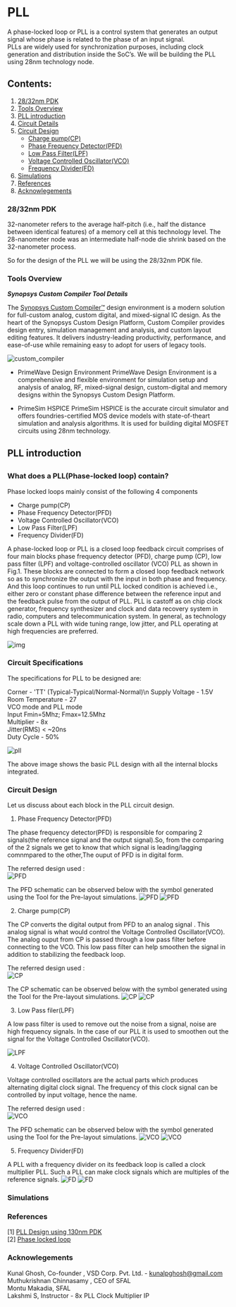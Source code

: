 # PLL 
 A phase-locked loop or PLL is a control system that generates an output signal whose phase is related to the phase of an input signal. \
 PLLs are widely used for synchronization purposes, including clock generation and distribution inside the SoC’s.
 We will be building the PLL using 28nm
 technology node.
 
 
 <h2> Contents: </h2>

1. [28/32nm PDK](#28/32nm-PDK)
2. [Tools Overview](#Tool-Overview)
3. [PLL introduction](#PLL-introduction)
4. [Circuit Details](#Circuit-Details)
5. [Circuit Design](#Circuit-Design)  
    - [Charge pump(CP)](#Charge-pump(CP))
    - [Phase Frequency Detector(PFD)](#Phase-Frequency-Detector(PFD))
    - [Low Pass Filter(LPF)](#Low-Pass-Filter(LPF))
    - [Voltage Controlled Oscillator(VCO)](#Voltage-Controlled-Oscillator(VCO))
    - [Frequency Divider(FD)](#Frequency-Divider(FD))
6. [Simulations](#Simulations)
7. [References](#References)
8. [Acknowlegements](#Acknowlegements)

 
 
 
 ### 28/32nm PDK
  32-nanometer refers to the average half-pitch (i.e., half the distance between identical features) of a memory cell at this technology level.  The 28-nanometer node was an intermediate half-node die shrink based on the 32-nanometer process.
  
  So for the design of the PLL we will be using the 28/32nm PDK file.


### Tools Overview 

***Synopsys Custom Compiler Tool Details***

The [Synopsys Custom Compiler™](https://www.synopsys.com/implementation-and-signoff/custom-design-platform/custom-compiler.html) design environment is a modern solution for full-custom analog, custom digital, and mixed-signal IC design. As the heart of the Synopsys Custom Design Platform, Custom Compiler provides design entry, simulation management and analysis, and custom layout editing features. It delivers industry-leading productivity, performance, and ease-of-use while remaining easy to adopt for users of legacy tools.
 
 ![custom_compiler](https://github.com/bharath19-gs/6T_SRAM_CELL/blob/main/6T_SRAM/custom_compiler.png)
 
 - PrimeWave Design Environment
 PrimeWave Design Environment is a comprehensive and flexible environment for simulation setup and analysis of analog, RF, mixed-signal design, custom-digital and memory designs within the Synopsys Custom Design Platform.

- PrimeSim HSPICE
 PrimeSim HSPICE is the accurate circuit simulator and offers foundries-certified MOS device models with state-of-theart simulation and analysis algorithms. It is used for building digital MOSFET circuits using 28nm technology.
 
 

<h2> PLL introduction <h2>

 ### What does a PLL(Phase-locked loop) contain?
  
 Phase locked loops mainly consist of the following 4 components 
  - Charge pump(CP)
  - Phase Frequency Detector(PFD)
  - Voltage Controlled Oscillator(VCO)
  - Low Pass Filter(LPF) 
  - Frequency Divider(FD)
 
 
  A phase-locked loop or PLL is a closed loop feedback circuit comprises of four main blocks phase frequency detector (PFD), charge pump (CP), low pass filter (LPF) and voltage-controlled oscillator (VCO) PLL as shown in Fig.1. These blocks are connected to form a closed loop feedback network so as to synchronize the output with the input in both phase and frequency. And this loop continues to run until PLL locked condition is achieved i.e., either zero or constant phase difference between the reference input and the feedback pulse from the output of PLL. PLL is castoff as on chip clock generator, frequency synthesizer and clock and data recovery system in radio, computers and telecommunication system. In general, as technology scale down a PLL with wide tuning range, low jitter, and PLL operating at high frequencies are preferred.
  
  ![img](https://github.com/bharath19-gs/avsdpll28nm/blob/main/pll_images/PLL.png)
  
### Circuit Specifications

The specifications for PLL to be designed are:

Corner - 'TT' (Typical-Typical/Normal-Normal)\n
Supply Voltage - 1.5V<br />
Room Temperature - 27<br />
VCO mode and PLL mode<br />
Input Fmin=5Mhz; Fmax=12.5Mhz<br />
Multiplier - 8x<br />
Jitter(RMS) < ~20ns<br />
Duty Cycle - 50%<br />
 
![pll](https://github.com/bharath19-gs/avsdpll28nm/blob/main/pll_images/PLL_final.png)

The above image shows the basic PLL design with all the internal blocks integrated.

### Circuit Design 
 Let us discuss about each block in the PLL circuit design.

  1. Phase Frequency Detector(PFD)

 The phase frequency detector(PFD) is responsible for comparing 2 signals(the reference signal and the output signal).So, from the comparing of the 2 signals we get to know that which signal is leading/lagging comnmpared to the other,The ouput of PFD is in digital form.
 
 The referred design used : </br>
 ![PFD](https://github.com/bharath19-gs/avsdpll28nm/blob/main/pll_images/PFD.png)
 
 The PFD schematic can be observed below with the symbol generated using the Tool for the Pre-layout simulations.
 ![PFD](https://github.com/bharath19-gs/avsdpll28nm/blob/main/pll_images/Phase_detector_schematic.png)
 ![PFD](https://github.com/bharath19-gs/avsdpll28nm/blob/main/pll_images/Phase_detector_symbol.png)
 
 2. Charge pump(CP)
 
 The CP converts the digital output from PFD to an analog signal . This analog signal is what would control the Voltage Controlled Oscillator(VCO). The analog ouput from CP is passed through a low pass filter before connecting to the VCO. This low pass filter can help smoothen the signal in addition to stabilizing the feedback loop.
 
  The referred design used : </br>
 ![CP](https://github.com/bharath19-gs/avsdpll28nm/blob/main/pll_images/CP.png)
 
 
 The CP schematic can be observed below with the symbol generated using the Tool for the Pre-layout simulations.
![CP](https://github.com/bharath19-gs/avsdpll28nm/blob/main/pll_images/Charge_pump_schematic.png)
 ![CP](https://github.com/bharath19-gs/avsdpll28nm/blob/main/pll_images/Charge_pump_symbol.png)

 

 3. Low Pass filer(LPF)
 
 A low pass filter is used to remove out the noise from a signal, noise are high frequency signals.
  In the case of our PLL it is used to smoothen out the signal for the Voltage Controlled Oscillator(VCO).
  
 ![LPF](https://github.com/bharath19-gs/avsdpll28nm/blob/main/pll_images/Low_pass_filter.png)
 
 4. Voltage Controlled Oscillator(VCO)
 
  Voltage controlled oscillators are the actual parts which produces alternating digital clock signal. The frequency of this clock signal can be controlled by input voltage, hence the name.
  
   The referred design used : </br>
 ![VCO](https://github.com/bharath19-gs/avsdpll28nm/blob/main/pll_images/VCO.png)
 
  The PFD schematic can be observed below with the symbol generated using the Tool for the Pre-layout simulations.
 ![VCO](https://github.com/bharath19-gs/avsdpll28nm/blob/main/pll_images/VCO_schematic.png)
 ![VCO](https://github.com/bharath19-gs/avsdpll28nm/blob/main/pll_images/VCO_symbol.png)

 
 
 5. Frequency Divider(FD)
 
  A PLL with a frequency divider on its feedback loop is called a clock multiplier PLL. Such a PLL can make clock signals which are multiples of the reference signals.
   ![FD](https://github.com/bharath19-gs/avsdpll28nm/blob/main/pll_images/Freq_divider_schematic.png)
 ![FD](https://github.com/bharath19-gs/avsdpll28nm/blob/main/pll_images/Freq_divider_symbol.png)



### Simulations




### References 
[1] [PLL Design using 130nm PDK](#https://github.com/lakshmi-sathi/avsdpll_1v8) </br>
[2] [Phase locked loop](#https://github.com/ShubhamTomar9675/Phase_Locked_Loop) </br>



### Acknowlegements

Kunal Ghosh, Co-founder , VSD Corp. Pvt. Ltd. - kunalpghosh@gmail.com </br>
Muthukrishnan Chinnasamy , CEO of SFAL </br>
Montu Makadia, SFAL </br>
Lakshmi S, Instructor - 8x PLL Clock Multiplier IP </br>



